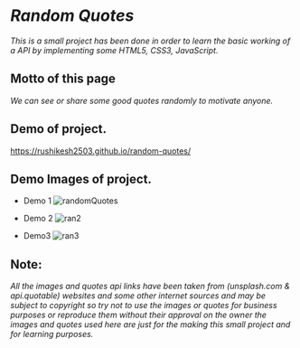 # *Random Quotes*

*This is a small project has been done in order to learn the basic working of a API by implementing some HTML5, CSS3, JavaScript.* 

## Motto of this page
*We can  see or share some good quotes randomly to motivate anyone.*


## Demo of project.
https://rushikesh2503.github.io/random-quotes/


## Demo Images of project.

* Demo 1
![randomQuotes](https://user-images.githubusercontent.com/82999542/132934343-286f92f4-6218-46b8-89f2-0ef1ae6bb49e.png)

* Demo 2
![ran2](https://user-images.githubusercontent.com/82999542/132934345-6b6f7ad8-d263-4ca7-9d03-c633137afd32.png)

* Demo3
![ran3](https://user-images.githubusercontent.com/82999542/132934347-2d40a185-7671-42d5-b7dc-495239582e77.png)


## Note:
*All the images and quotes api links have been taken from (unsplash.com & api.quotable) websites and some other internet sources and may be subject to copyright so try not to use the images or quotes for business purposes or reproduce them without their approval on the owner the images and quotes used here are just for the making this small project and for learning purposes.*

<!-- ![randomquotes](https://user-images.githubusercontent.com/82999542/131899360-4bf82f1c-74a3-48c5-bd0a-0ce19a4325cc.png) -->




